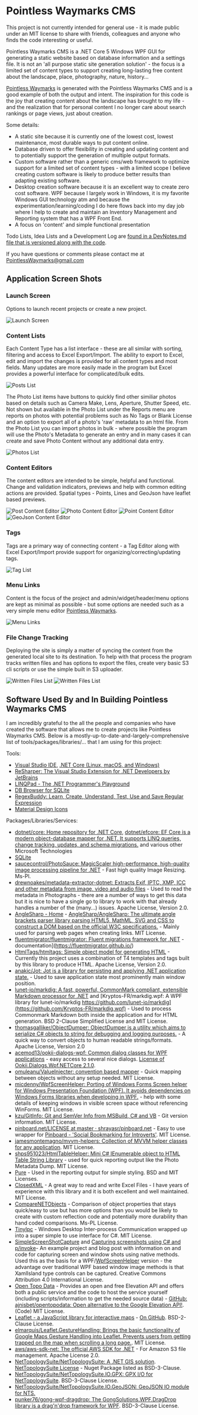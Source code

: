 # Pointless Waymarks CMS

This project is not currently intended for general use - it is made public under an MIT license to share with friends, colleagues and anyone who finds the code interesting or useful.

Pointless Waymarks CMS is a .NET Core 5 Windows WPF GUI for generating a static website based on database information and a settings file. It is not an 'all purpose static site generation solution' - the focus is a limited set of content types to support creating long-lasting free content about the landscape, place, photography, nature, history...

[Pointless Waymarks](https://PointlessWaymarks.com) is generated with the Pointless Waymarks CMS and is a good example of both the output and intent. The inspiration for this code is the joy that creating content about the landscape has brought to my life - and the realization that for personal content I no longer care about search rankings or page views, just about creation.

Some details:
 - A static site because it is currently one of the lowest cost, lowest maintenance, most durable ways to put content online.
 - Database driven to offer flexibility in creating and updating content and to potentially support the generation of multiple output formats.
 - Custom software rather than a generic cms/web framework to optimize support for a limited set of content types - with a limited scope I believe creating custom software is likely to produce better results than adapting existing software.
 - Desktop creation software because it is an excellent way to create zero cost software. WPF because I largely work in Windows, it is my favorite Windows GUI technology atm and because the experimentation/learning/coding I do here flows back into my day job where I help to create and maintain an Inventory Management and Reporting system that has a WPF Front End.
 - A focus on 'content' and simple functional presentation

Todo Lists, Idea Lists and a Development Log are [found in a DevNotes.md file that is versioned along with the code](PointlessWaymarksCmsContentEditor/DevNotes.md).

If you have questions or comments please contact me at PointlessWaymarks@gmail.com


## Application Screen Shots

### Launch Screen

Options to launch recent projects or create a new project.


![Launch Screen](PointlessWaymarksCmsScreenShots/LaunchScreen.jpg "Launch Screen")


### Content Lists

Each Content Type has a list interface - these are all similar with sorting, filtering and access to Excel Export/Import. The ability to export to Excel, edit and import the changes is provided for all content types and most fields. Many updates are more easily made in the program but Excel provides a powerful interface for complicated/bulk edits.


![Posts List](PointlessWaymarksCmsScreenShots/PostsList.jpg "Posts List")


The Photo List items have buttons to quickly find other similiar photos based on details such as Camera Make, Lens, Aperture, Shutter Speed, etc. Not shown but available in the Photo List under the Reports menu are reports on photos with potential problems such as No Tags or Blank License and an option to export all of a photo's 'raw' metadata to an html file.
From the Photo List you can import photos in bulk - where possible the program will use the Photo's Metadata to generate an entry and in many cases it can create and save Photo Content without any additional data entry.


![Photos List](PointlessWaymarksCmsScreenShots/PhotoList.jpg "Photos List")


### Content Editors

The content editors are intended to be simple, helpful and functional. Change and validation indicators, previews and help with common editing actions are provided. Spatial types - Points, Lines and GeoJson have leaflet based previews.


![Post Content Editor](PointlessWaymarksCmsScreenShots/PostEditorWithPreview.jpg "Post Content Editor")
![Photo Content Editor](PointlessWaymarksCmsScreenShots/PhotoEditor-ShowingFileAndPhotoMetadata.jpg "Photo Content Editor")
![Point Content Editor](PointlessWaymarksCmsScreenShots/PointEditor.jpg "Point Content Editor")
![GeoJson Content Editor](PointlessWaymarksCmsScreenShots/GeoJsonContentEditor.jpg "GeoJson Content Editor")


### Tags

Tags are a primary way of connecting content - a Tag Editor along with Excel Export/Import provide support for organizing/correcting/updating tags.


![Tag List](PointlessWaymarksCmsScreenShots/TagList.jpg "Tag List")


### Menu Links

Content is the focus of the project and admin/widget/header/menu options are kept as minimal as possible - but some options are needed such as a very simple menu editor [Pointless Waymarks](https://PointlessWaymarks.com).


![Menu Links](PointlessWaymarksCmsScreenShots/MenuLinksEditor.jpg "Menu Links Editor")


### File Change Tracking

Deploying the site is simply a matter of syncing the content from the generated local site to its destination. To help with that process the program tracks written files and has options to export the files, create very basic S3 cli scripts or use the simple built in S3 uploader.


![Written Files List](PointlessWaymarksCmsScreenShots/WrittenFilesList.jpg "Written Files List")
![Written Files List](PointlessWaymarksCmsScreenShots/S3Uploader.jpg "Written Files List")


## Software Used By and In Building Pointless Waymarks CMS

I am incredibly grateful to the all the people and companies who have created the software that allows me to create projects like Pointless Waymarks CMS. Below is a mostly-up-to-date-and-largely-comprehensive list of tools/packages/libraries/... that I am using for this project:

Tools:
 - [Visual Studio IDE](https://visualstudio.microsoft.com/), [.NET Core (Linux, macOS, and Windows)](https://dotnet.microsoft.com/download/dotnet-core)
 - [ReSharper: The Visual Studio Extension for .NET Developers by JetBrains](https://www.jetbrains.com/resharper/)
 - [LINQPad - The .NET Programmer's Playground](https://www.linqpad.net/)
 - [DB Browser for SQLite](https://sqlitebrowser.org/)
 - [RegexBuddy: Learn, Create, Understand, Test, Use and Save Regular Expression](https://www.regexbuddy.com/)
 - [Material Design Icons](http://materialdesignicons.com/)

Packages/Libraries/Services:
 - [dotnet/core: Home repository for .NET Core](https://github.com/dotnet/core), [dotnet/efcore: EF Core is a modern object-database mapper for .NET. It supports LINQ queries, change tracking, updates, and schema migrations.](https://github.com/dotnet/efcore) and various other Microsoft Technologies
 - [SQLite](https://www.sqlite.org/index.html)
 - [saucecontrol/PhotoSauce: MagicScaler high-performance, high-quality image processing pipeline for .NET](https://github.com/saucecontrol/PhotoSauce) - Fast high quality Image Resizing. Ms-Pl.
 - [drewnoakes/metadata-extractor-dotnet: Extracts Exif, IPTC, XMP, ICC and other metadata from image, video and audio files](https://github.com/drewnoakes/metadata-extractor-dotnet) - Used to read the metadata in Photographs - there are a number of ways to get this data but it is nice to have a single go to library to work with that already handles a number of the (many...) issues. Apache License, Version 2.0.
 - [AngleSharp - Home](https://anglesharp.github.io/) - [AngleSharp/AngleSharp: The ultimate angle brackets parser library parsing HTML5, MathML, SVG and CSS to construct a DOM based on the official W3C specifications.](https://github.com/AngleSharp/AngleSharp) - Mainly used for parsing web pages when creating links. MIT License.
 - [fluentmigrator/fluentmigrator: Fluent migrations framework for .NET](https://github.com/fluentmigrator/fluentmigrator) -  documentation](https://fluentmigrator.github.io/)
 - [HtmlTags/htmltags: Simple object model for generating HTML](https://github.com/HtmlTags/htmltags) - Currently this project uses a combination of T4 templates and tags built by this library to produce HTML. Apache License, Version 2.0.
 - [anakic/Jot: Jot is a library for persisting and applying .NET application state.](https://github.com/anakic/Jot) - Used to save application state most prominently main window position.
 - [lunet-io/markdig: A fast, powerful, CommonMark compliant, extensible Markdown processor for .NET](https://github.com/lunet-io/markdig) and [Kryptos-FR/markdig.wpf: A WPF library for lunet-io/markdig https://github.com/lunet-io/markdig](https://github.com/Kryptos-FR/markdig.wpf) - Used to process Commonmark Markdown both inside the application and for HTML generation. BSD 2-Clause Simplified License and MIT License.
 - [thomasgalliker/ObjectDumper: ObjectDumper is a utility which aims to serialize C# objects to string for debugging and logging purposes.](https://github.com/thomasgalliker/ObjectDumper) - A quick way to convert objects to human readable strings/formats. Apache License, Version 2.0
 - [acemod13/ookii-dialogs-wpf: Common dialog classes for WPF applications](https://github.com/acemod13/ookii-dialogs-wpf) - easy access to several nice dialogs. [License of Ookii.Dialogs.Wpf.NETCore 2.1.0](https://www.nuget.org/packages/Ookii.Dialogs.Wpf.NETCore/2.1.0/License).
 - [omuleanu/ValueInjecter: convention based mapper](https://github.com/omuleanu/ValueInjecter) - Quick mapping between objects without any setup needed. MIT License.
 - [micdenny/WpfScreenHelper: Porting of Windows Forms Screen helper for Windows Presentation Foundation (WPF). It avoids dependencies on Windows Forms libraries when developing in WPF.](https://github.com/micdenny/WpfScreenHelper) - help with some details of keeping windows in visible screen space without referencing WinForms. MIT License.
 - [kzu/GitInfo: Git and SemVer Info from MSBuild, C# and VB](https://github.com/kzu/GitInfo) - Git version information. MIT License.
 - [pinboard.net/LICENSE at master · shrayasr/pinboard.net](https://github.com/shrayasr/pinboard.net/blob/master/LICENSE) - Easy to use wrapper for [Pinboard - 'Social Bookmarking for Introverts'](http://pinboard.in/). MIT License.
 - [jamesmontemagno/mvvm-helpers: Collection of MVVM helper classes for any application](https://github.com/jamesmontemagno/mvvm-helpers). MIT License.
 - [shps951023/HtmlTableHelper: Mini C# IEnumerable object to HTML Table String Library](https://github.com/shps951023/HtmlTableHelper) - used for quick reporting output like the Photo Metadata Dump. MIT License.
 - [Pure](https://purecss.io/) - Used in the reporting output for simple styling. BSD and MIT Licenses.
 - [ClosedXML](https://github.com/ClosedXML/ClosedXML) - A great way to read and write Excel Files - I have years of experience with this library and it is both excellent and well maintained. MIT License.
 - [CompareNETObjects](https://github.com/GregFinzer/Compare-Net-Objects) - Comparison of object properties that stays quick/easy to use but has more options than you would be likely to create with custom reflection code and potentially more durability than hand coded comparisons. Ms-PL License.
 - [TinyIpc](https://github.com/steamcore/TinyIpc) - Windows Desktop Inter-process Communication wrapped up into a super simple to use interface for C#. MIT License.
 - [SimpleScreenShotCapture](https://github.com/cyotek/SimpleScreenshotCapture) and [Capturing screenshots using C# and p/invoke](https://www.cyotek.com/blog/capturing-screenshots-using-csharp-and-p-invoke)- An example project and blog post with information on and code for capturing screen and window shots using native methods. Used this as the basis for a WPF/[WpfScreenHelper](https://github.com/micdenny/WpfScreenHelper) version - the advantage over traditional WPF based window image methods is that XamlIsland type controls can be captured. Creative Commons Attribution 4.0 International License.
 - [Open Topo Data](https://www.opentopodata.org/) - Provides an open and free Elevation API and offers both a public service and the code to host the service yourself (including scripts/information to get the needed source data) - [GitHub: ajnisbet/opentopodata: Open alternative to the Google Elevation API!](https://github.com/ajnisbet/opentopodata). (Code) MIT License.
 - [Leaflet - a JavaScript library for interactive maps](https://leafletjs.com/) - [On GitHub](https://github.com/Leaflet/Leaflet). BSD-2-Clause License.
 - [elmarquis/Leaflet.GestureHandling: Brings the basic functionality of Google Maps Gesture Handling into Leaflet. Prevents users from getting trapped on the map when scrolling a long page.](https://github.com/elmarquis/Leaflet.GestureHandling). MIT License.
 - [aws/aws-sdk-net: The official AWS SDK for .NET](https://github.com/aws/aws-sdk-net/) - For Amazon S3 file management. Apache License 2.0.
 - [NetTopologySuite/NetTopologySuite: A .NET GIS solution](https://github.com/NetTopologySuite/NetTopologySuite). [NetTopologySuite License](https://github.com/NetTopologySuite/NetTopologySuite/blob/develop/License.md) - Nuget Package listed as BSD-3-Clause.
 - [NetTopologySuite/NetTopologySuite.IO.GPX: GPX I/O for NetTopologySuite](https://github.com/NetTopologySuite/NetTopologySuite.IO.GPX). BSD-3-Clause License.
 - [NetTopologySuite/NetTopologySuite.IO.GeoJSON: GeoJSON IO module for NTS.](https://github.com/NetTopologySuite/NetTopologySuite.IO.GeoJSON)
 - [punker76/gong-wpf-dragdrop: The GongSolutions.WPF.DragDrop library is a drag'n'drop framework for WPF](https://github.com/punker76/gong-wpf-dragdrop). BSD-3-Clause License.
